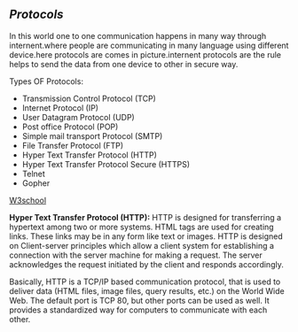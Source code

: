 <h2><i>Protocols</i></h2>
<p>In this world one to one communication happens in many way through internent.where people are communicating in many language using different device.here protocols are comes in picture.internent protocols are the rule helps to send the data from one device to other in secure way.</p>
<p>Types OF Protocols:
<ul>
  <li>Transmission Control Protocol (TCP)</li>
  <li>Internet Protocol (IP)</li>
  <li>User Datagram Protocol (UDP)</li>
  <li>Post office Protocol (POP)</li>
  <li>Simple mail transport Protocol (SMTP)</li>
  <li>File Transfer Protocol (FTP)</li>
  <li>Hyper Text Transfer Protocol (HTTP)</li>
   <li>Hyper Text Transfer Protocol Secure (HTTPS)</li>
   <li>Telnet</li>
   <li>Gopher</li>


</ul>
<a href="https://www.w3schools.in/types-of-network-protocols-and-their-uses/">W3school</a>


</p>
<p><b>Hyper Text Transfer Protocol (HTTP):</b> HTTP is designed for transferring a hypertext among two or more systems. HTML tags are used for creating links. These links may be in any form like text or images. HTTP is designed on Client-server principles which allow a client system for establishing a connection with the server machine for making a request. The server acknowledges the request initiated by the client and responds accordingly.</p>
<p>Basically, HTTP is a TCP/IP based communication protocol, that is used to deliver data (HTML files, image files, query results, etc.) on the World Wide Web. The default port is TCP 80, but other ports can be used as well. It provides a standardized way for computers to communicate with each other.</p>
